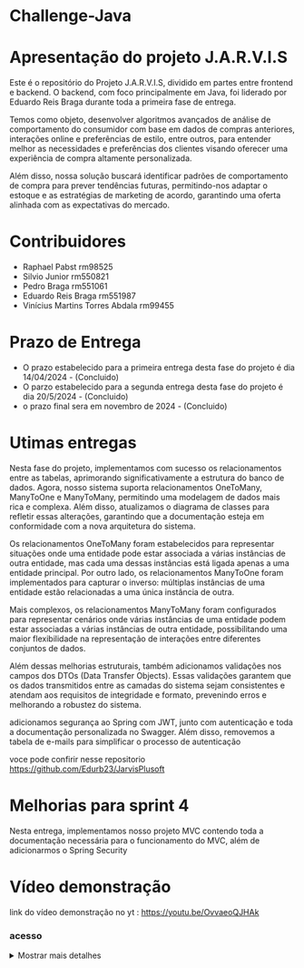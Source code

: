 # Challenge-Java

# Apresentação do projeto J.A.R.V.I.S
Este é o repositório do Projeto J.A.R.V.I.S, dividido em partes entre frontend e backend. O backend, com foco principalmente em Java, foi liderado por Eduardo Reis Braga durante toda a primeira fase de entrega.

Temos como objeto, desenvolver algoritmos avançados de análise de
comportamento do consumidor com base em dados de compras anteriores, interações
online e preferências de estilo, entre outros, para entender melhor as necessidades e
preferências dos clientes visando oferecer uma experiência de compra altamente
personalizada.


Além disso, nossa solução buscará identificar padrões de comportamento de
compra para prever tendências futuras, permitindo-nos adaptar o estoque e as estratégias
de marketing de acordo, garantindo uma oferta alinhada com as expectativas do
mercado.

# Contribuidores
- Raphael Pabst  rm98525
- Silvio Junior rm550821
- Pedro Braga  rm551061
- Eduardo Reis Braga rm551987
- Vinícius Martins Torres Abdala rm99455

# Prazo de Entrega

- O prazo estabelecido para a primeira entrega desta fase do projeto é dia 14/04/2024 - (Concluido)
- O parzo estabelecido para a segunda entrega desta fase do projeto é dia 20/5/2024 -  (Concluido)
- o prazo final sera em novembro de 2024 -  (Concluido)

# Utimas entregas 

 
Nesta fase do projeto, implementamos com sucesso os relacionamentos entre as tabelas, aprimorando significativamente a estrutura do banco de dados. Agora, nosso sistema suporta relacionamentos OneToMany, ManyToOne e ManyToMany, permitindo uma modelagem de dados mais rica e complexa. Além disso, atualizamos o diagrama de classes para refletir essas alterações, garantindo que a documentação esteja em conformidade com a nova arquitetura do sistema.

Os relacionamentos OneToMany foram estabelecidos para representar situações onde uma entidade pode estar associada a várias instâncias de outra entidade, mas cada uma dessas instâncias está ligada apenas a uma entidade principal. Por outro lado, os relacionamentos ManyToOne foram implementados para capturar o inverso: múltiplas instâncias de uma entidade estão relacionadas a uma única instância de outra.

Mais complexos, os relacionamentos ManyToMany foram configurados para representar cenários onde várias instâncias de uma entidade podem estar associadas a várias instâncias de outra entidade, possibilitando uma maior flexibilidade na representação de interações entre diferentes conjuntos de dados.

Além dessas melhorias estruturais, também adicionamos validações nos campos dos DTOs (Data Transfer Objects). Essas validações garantem que os dados transmitidos entre as camadas do sistema sejam consistentes e atendam aos requisitos de integridade e formato, prevenindo erros e melhorando a robustez do sistema.

adicionamos segurança ao Spring com JWT, junto com autenticação e toda a documentação personalizada no Swagger. Além disso, removemos a tabela de e-mails para simplificar o processo de autenticação

voce pode confirir nesse repositorio https://github.com/Edurb23/JarvisPlusoft


# Melhorias para sprint 4
Nesta entrega, implementamos nosso projeto MVC contendo toda a documentação necessária para o funcionamento do MVC, além de adicionarmos o Spring Security


# Vídeo demonstração 

link do vídeo demonstração no yt : https://youtu.be/OvvaeoQJHAk
 
 
 ### acesso

<details>
  <summary>Mostrar mais detalhes</summary>

usernname : admim
password : admim 
</details>


